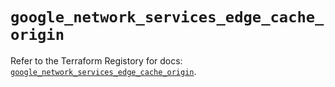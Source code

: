 # `google_network_services_edge_cache_origin`

Refer to the Terraform Registory for docs: [`google_network_services_edge_cache_origin`](https://www.terraform.io/docs/providers/google-beta/r/google_network_services_edge_cache_origin).
